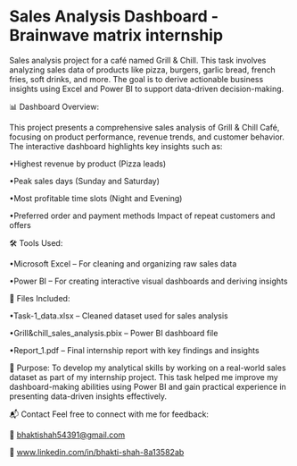 # Sales Analysis Dashboard - Brainwave matrix internship

Sales analysis project for a café named Grill &amp; Chill. This task involves analyzing sales data of products like pizza, burgers, garlic bread, french fries, soft drinks, and more. The goal is to derive actionable business insights using Excel and Power BI to support data-driven decision-making.
 
📊 Dashboard Overview: 

This project presents a comprehensive sales analysis of Grill & Chill Café, focusing on product performance, revenue trends, and customer behavior. The interactive dashboard highlights key insights such as:

•Highest revenue by product (Pizza leads) 

•Peak sales days (Sunday and Saturday) 

•Most profitable time slots (Night and Evening) 

•Preferred order and payment methods Impact of repeat customers and offers

🛠️ Tools Used:

•Microsoft Excel – For cleaning and organizing raw sales data 

•Power BI – For creating interactive visual dashboards and deriving insights

📁 Files Included:

•Task-1_data.xlsx – Cleaned dataset used for sales analysis 

•Grill&chill_sales_analysis.pbix – Power BI dashboard file 

•Report_1.pdf – Final internship report with key findings and insights

🎯 Purpose:
To develop my analytical skills by working on a real-world sales dataset as part of my internship project. This task helped me improve my dashboard-making abilities using Power BI and gain practical experience in presenting data-driven insights effectively.

📬 Contact Feel free to connect with me for feedback:

📧 bhaktishah54391@gmail.com 

🔗 www.linkedin.com/in/bhakti-shah-8a13582ab
